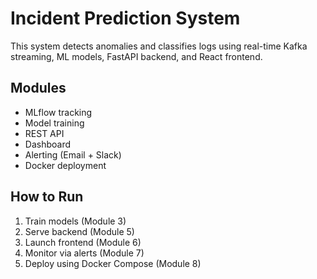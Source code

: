 
# Incident Prediction System

This system detects anomalies and classifies logs using real-time Kafka streaming, ML models, FastAPI backend, and React frontend.

## Modules
- MLflow tracking
- Model training
- REST API
- Dashboard
- Alerting (Email + Slack)
- Docker deployment

## How to Run
1. Train models (Module 3)
2. Serve backend (Module 5)
3. Launch frontend (Module 6)
4. Monitor via alerts (Module 7)
5. Deploy using Docker Compose (Module 8)
